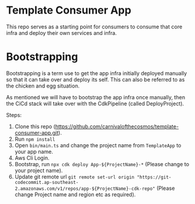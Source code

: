 # Template Consumer App

This repo serves as a starting point for consumers to consume that core infra and deploy their own services and infra.

# Bootstrapping

Bootstrapping is a term use to get the app infra initially deployed manually so that it can take over and deploy its self. This can also be referred to as the chicken and egg situation.

As mentioned we will have to bootstrap the app infra once manually, then the CiCd stack will take over with the CdkPipeline (called DeployProject).

Steps:

1. Clone this repo (https://github.com/carnivalofthecosmos/template-consumer-app.git).
2. Run `npm install`
3. Open `bin/main.ts` and change the project name from `TemplateApp` to your app name.
4. Aws Cli Login.
5. Bootstrap, run `npx cdk deploy App-${ProjectName}-*` (Please change to your project name).
6. Update git remote url `git remote set-url origin "https://git-codecommit.ap-southeast-2.amazonaws.com/v1/repos/app-${ProjectName}-cdk-repo"` (Please change Project name and region etc as required).
